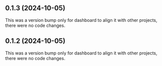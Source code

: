



## 0.1.3 (2024-10-05)

This was a version bump only for dashboard to align it with other projects, there were no code changes.

## 0.1.2 (2024-10-05)

This was a version bump only for dashboard to align it with other projects, there were no code changes.